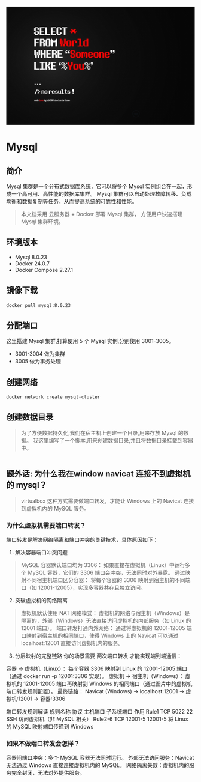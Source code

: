 ![mysql.jpg](../../../../assets/mysql.jpg)

# Mysql

## 简介

Mysql 集群是一个分布式数据库系统，它可以将多个 Mysql 实例组合在一起，形成一个高可用、高性能的数据库集群。
Mysql 集群可以自动处理故障转移、负载均衡和数据复制等任务，从而提高系统的可靠性和性能。
> 本文档采用 云服务器 + Docker 部署 Mysql 集群， 方便用户快速搭建 Mysql 集群环境。

## 环境版本

- Mysql 8.0.23
- Docker 24.0.7
- Docker Compose 2.27.1

## 镜像下载

```bash
docker pull mysql:8.0.23
```

## 分配端口

这里搭建 Mysql 集群,打算使用 5 个 Mysql 实例,分别使用 3001-3005。

- 3001-3004 做为集群
- 3005 做为事务处理

## 创建网络

```bash
docker network create mysql-cluster
```

## 创建数据目录

> 为了方便数据持久化,我们在宿主机上创建一个目录,用来存放 Mysql 的数据。
> 我这里编写了一个脚本,用来创建数据目录,并且将数据目录挂载到容器中。

```bash

```



## 题外话: 为什么我在window navicat 连接不到虚拟机的 mysql？

> virtualbox 这种方式需要做端口转发，才能让 Windows 上的 Navicat 连接到虚拟机内的 MySQL 服务。

### 为什么虚拟机需要端口转发？

端口转发是解决网络隔离和端口冲突的关键技术，具体原因如下：

1. 解决容器端口冲突问题

> MySQL 容器默认端口均为 3306：
> 如果直接在虚拟机（Linux）中运行多个 MySQL 容器，它们的 3306 端口会冲突，无法同时对外暴露。
> 通过映射不同宿主机端口区分容器：
> 将每个容器的 3306 映射到宿主机的不同端口（如 12001-12005），实现多容器共存且独立访问。

2. 突破虚拟机的网络隔离

> 虚拟机默认使用 NAT 网络模式：
> 虚拟机的网络与宿主机（Windows）是隔离的，外部（Windows）无法直接访问虚拟机的内部服务（如 Linux 的 12001 端口）。
> 端口转发打通内外网络：
> 通过将虚拟机的 12001-12005 端口映射到宿主机的相同端口，使得 Windows 上的 Navicat 可以通过 localhost:12001 直接访问虚拟机内的服务。

3. 分层映射的完整链路
   你的场景需要 两次端口转发 才能实现端到端通信：

容器 → 虚拟机（Linux）：
每个容器 3306 映射到 Linux 的 12001-12005 端口（通过 docker run -p 12001:3306 实现）。
虚拟机 → 宿主机（Windows）：
虚拟机的 12001-12005 端口再映射到 Windows 的相同端口（通过图片中的虚拟机端口转发规则配置）。
最终链路：
Navicat (Windows) → localhost:12001 → 虚拟机:12001 → 容器:3306

端口转发规则解读
规则名称 协议 主机端口 子系统端口 作用
Rule1 TCP 5022 22 SSH 访问虚拟机（非 MySQL 相关）
Rule2-6 TCP 12001-5 12001-5 将 Linux 的 MySQL 映射端口传递到 Windows

### 如果不做端口转发会怎样？

容器间端口冲突：多个 MySQL 容器无法同时运行。
外部无法访问服务：Navicat 无法通过 Windows 直接连接虚拟机内的 MySQL。
网络隔离失效：虚拟机内的服务完全封闭，无法对外提供服务。

